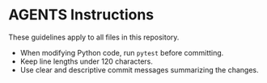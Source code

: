 # AGENTS Instructions

These guidelines apply to all files in this repository.

- When modifying Python code, run `pytest` before committing.
- Keep line lengths under 120 characters.
- Use clear and descriptive commit messages summarizing the changes.

